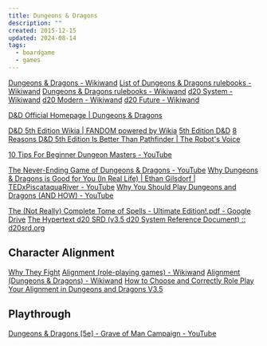 ```yaml
---
title: Dungeons & Dragons
description: ""
created: 2015-12-15
updated: 2024-08-14
tags:
  - boardgame
  - games
---
```


[Dungeons & Dragons - Wikiwand](https://omni.wikiwand.com/en/Dungeons_%26_Dragons)
[List of Dungeons & Dragons rulebooks - Wikiwand](https://omni.wikiwand.com/en/List_of_Dungeons_%26_Dragons_rulebooks)
[Dungeons & Dragons rulebooks - Wikiwand](http://omni.wikiwand.com/en/Dungeons_%26_Dragons_rulebooks)
[d20 System - Wikiwand](http://omni.wikiwand.com/en/D20_System)
[d20 Modern - Wikiwand](http://omni.wikiwand.com/en/D20_Modern)
[d20 Future - Wikiwand](http://omni.wikiwand.com/en/D20_Future)

[D&D Official Homepage | Dungeons & Dragons](https://dnd.wizards.com/)

[D&D 5th Edition Wikia | FANDOM powered by Wikia](https://dnd5e.fandom.com/wiki/D%26D_5th_Edition_Wikia)
[5th Edition D&D](https://www.reddit.com/r/dndnext/)
[8 Reasons D&D 5th Edition Is Better Than Pathfinder | The Robot's Voice](http://www.therobotsvoice.com/2014/08/8_reasons_dungeons_and_dragons_5th_edition_is_better_than_pathfinder.php)

[10 Tips For Beginner Dungeon Masters - YouTube](https://www.youtube.com/watch?v=0oD6mF9vSRk)

[The Never-Ending Game of Dungeons & Dragons - YouTube](https://www.youtube.com/watch?v=UdAwX8JB66E)
[Why Dungeons & Dragons is Good for You (In Real Life) | Ethan Gilsdorf | TEDxPiscataquaRiver - YouTube](https://www.youtube.com/watch?v=6PaHJqpQnyw)
[Why You Should Play Dungeons and Dragons (AND HOW) - YouTube](https://www.youtube.com/watch?v=lf8dR783cYA)

[The (Not Really) Complete Tome of Spells - Ultimate Edition!.pdf - Google Drive](https://drive.google.com/file/d/0B0Qx4NeOkTzTZzhIQW1BdF9NM2c/view)
[The Hypertext d20 SRD (v3.5 d20 System Reference Document) :: d20srd.org](https://www.d20srd.org/index.htm)

## Character Alignment

[Why They Fight](http://www.imaginaryworldspodcast.org/why-they-fight.html)
[Alignment (role-playing games) - Wikiwand](<http://omni.wikiwand.com/en/Alignment_(role-playing_games)>)
[Alignment (Dungeons & Dragons) - Wikiwand](<http://omni.wikiwand.com/en/Alignment_(Dungeons_%26_Dragons)>)
[How to Choose and Correctly Role Play Your Alignment in Dungeons and Dragons V3.5](http://www.wikihow.com/Choose-and-Correctly-Role-Play-Your-Alignment-in-Dungeons-and-Dragons-V3.5)

## Playthrough

[Dungeons & Dragons [5e] - Grave of Man Campaign - YouTube](https://www.youtube.com/playlist?list=PLVmM0UVcquYJMuJDZeCdk6XfKRmbSNEtF)
